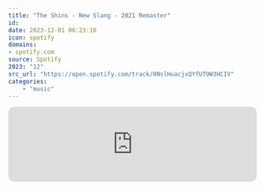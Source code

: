 ```yaml
---
title: "The Shins - New Slang - 2021 Remaster"
id: 
date: 2023-12-01 06:23:10
icon: spotify
domains:
- spotify.com
source: Spotify
2023: "12"
src_url: "https://open.spotify.com/track/0NslHuacjxQYfUTOW3HCIV"
categories:
    - "music"
---
```

<iframe style="border-radius: 12px" width="100%" height="152" title="Spotify Embed: New Slang - 2021 Remaster" frameborder="0" allowfullscreen allow="autoplay; clipboard-write; encrypted-media; fullscreen; picture-in-picture" loading="lazy" src="https://open.spotify.com/embed/track/0NslHuacjxQYfUTOW3HCIV?utm_source=oembed"></iframe>
